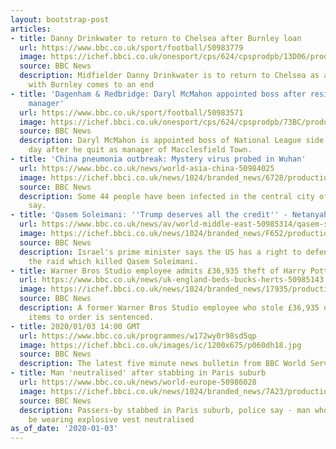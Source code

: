 ```yaml
---
layout: bootstrap-post
articles:
- title: Danny Drinkwater to return to Chelsea after Burnley loan
  url: https://www.bbc.co.uk/sport/football/50983779
  image: https://ichef.bbci.co.uk/onesport/cps/624/cpsprodpb/13D06/production/_110385118_drinkwater_getty.jpg
  source: BBC News
  description: Midfielder Danny Drinkwater is to return to Chelsea as a loan spell
    with Burnley comes to an end
- title: 'Dagenham & Redbridge: Daryl McMahon appointed boss after resigning as Macclesfield
    manager'
  url: https://www.bbc.co.uk/sport/football/50983571
  image: https://ichef.bbci.co.uk/onesport/cps/624/cpsprodpb/73BC/production/_110382692_dm_rex.jpg
  source: BBC News
  description: Daryl McMahon is appointed boss of National League side Dagenham, one
    day after he quit as manager of Macclesfield Town.
- title: 'China pneumonia outbreak: Mystery virus probed in Wuhan'
  url: https://www.bbc.co.uk/news/world-asia-china-50984025
  image: https://ichef.bbci.co.uk/news/1024/branded_news/6728/production/_110380462_339f87c9-f2bd-4513-bd00-96fcbe4051a7.jpg
  source: BBC News
  description: Some 44 people have been infected in the central city of Wuhan, officials
    say.
- title: 'Qasem Soleimani: ''Trump deserves all the credit'' - Netanyahu'
  url: https://www.bbc.co.uk/news/av/world-middle-east-50985314/qasem-soleimani-trump-deserves-all-the-credit-netanyahu
  image: https://ichef.bbci.co.uk/news/1024/branded_news/F652/production/_110385036_p07zg701.jpg
  source: BBC News
  description: Israel's prime minister says the US has a right to defend itself after
    the raid which killed Qasem Soleimani.
- title: Warner Bros Studio employee admits £36,935 theft of Harry Potter goods
  url: https://www.bbc.co.uk/news/uk-england-beds-bucks-herts-50985143
  image: https://ichef.bbci.co.uk/news/1024/branded_news/17935/production/_106256569_hpotterbookgetty.jpg
  source: BBC News
  description: A former Warner Bros Studio employee who stole £36,935 of Harry Potter
    items to order is sentenced.
- title: 2020/01/03 14:00 GMT
  url: https://www.bbc.co.uk/programmes/w172wy0r98sd5qp
  image: https://ichef.bbci.co.uk/images/ic/1200x675/p060dh18.jpg
  source: BBC News
  description: The latest five minute news bulletin from BBC World Service.
- title: Man 'neutralised' after stabbing in Paris suburb
  url: https://www.bbc.co.uk/news/world-europe-50986028
  image: https://ichef.bbci.co.uk/news/1024/branded_news/7A23/production/_97176213_breaking_news_bigger.png
  source: BBC News
  description: Passers-by stabbed in Paris suburb, police say - man who appeared to
    be wearing explosive vest neutralised
as_of_date: '2020-01-03'
---
```


